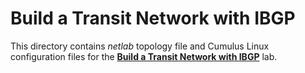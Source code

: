 # Build a Transit Network with IBGP

This directory contains *netlab* topology file and Cumulus Linux configuration files for the **[Build a Transit Network with IBGP](https://bgplab.github.io/bgplab/ibgp/2-transit/)** lab.
